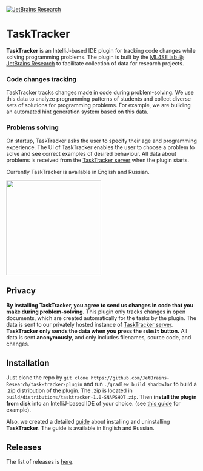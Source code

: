 [![JetBrains Research](https://jb.gg/badges/research.svg)](https://confluence.jetbrains.com/display/ALL/JetBrains+on+GitHub)

# TaskTracker

**TaskTracker** is an IntelliJ-based IDE plugin for tracking code changes while solving programming problems.
The plugin is built by the [ML4SE lab @ JetBrains Research](https://research.jetbrains.org/groups/ml_methods) 
to facilitate collection of data for research projects.

### Code changes tracking

TaskTracker tracks changes made in code during problem-solving.
We use this data to analyze programming patterns of students and collect diverse sets of solutions for programming problems. 
For example, we are building an automated hint generation system based on this data.

### Problems solving

On startup, TaskTracker asks the user to specify their age and programming experience.
The UI of TaskTracker enables the user to choose a problem to solve and see correct examples of desired behaviour. 
All data about problems is received from the [TaskTracker server](https://github.com/JetBrains-Research/task-tracker-server) 
when the plugin starts.  

Currently TaskTracker is available in English and Russian.

<img src="https://github.com/JetBrains-Research/task-tracker-plugin/blob/master/readme-img/codetracker.gif" width="250">

## Privacy

**By installing TaskTracker, you agree to send us changes in code that you make during problem-solving.**
This plugin only tracks changes in open documents, which are created automatically for the tasks by the plugin. 
The data is sent to our privately hosted instance of [TaskTracker server](https://github.com/JetBrains-Research/task-tracker-server).
**TaskTracker only sends the data when you press the `submit` button.**
All data is sent **anonymously**, and only includes filenames, source code, and changes.

## Installation

Just clone the repo by `git clone https://github.com/JetBrains-Research/task-tracker-plugin` and run `./gradlew build shadowJar` to build a .zip distribution of the plugin. 
The .zip is located in `build/distributions/tasktracker-1.0-SNAPSHOT.zip`. Then __install the plugin from disk__ into an IntelliJ-based IDE of your choice.
(see [this guide](https://www.jetbrains.com/help/idea/managing-plugins.html#install_plugin_from_disk) for example). 

Also, we created a detailed [guide](https://github.com/JetBrains-Research/task-tracker-plugin/wiki) about 
installing and uninstalling **TaskTracker**. The guide is available in English and Russian.

## Releases

The list of releases is [here](https://github.com/JetBrains-Research/task-tracker-plugin/releases).

